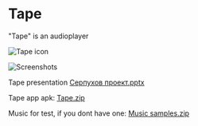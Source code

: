 # Tape
"Tape" is an audioplayer




![Tape icon](https://user-images.githubusercontent.com/98738839/165335707-7fc6f1f9-4142-4e50-92da-a5c4c8f4e72a.png)

![Screenshots](https://user-images.githubusercontent.com/98738839/166492687-5fa70cbc-15a8-417b-a450-913ee526771c.png)


Tape presentation [Серпухов проект.pptx](https://github.com/LT84/Tape/files/8641226/default.pptx)

Tape app apk: [Tape.zip](https://github.com/LT84/Tape/files/8641372/Tape.zip)



Music for test, if you dont have one: [Music samples.zip](https://github.com/LT84/Tape/files/8695246/Music.samples.zip)


